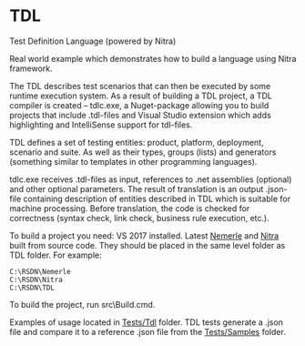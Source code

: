 # TDL
Test Definition Language (powered by Nitra)

Real world example which demonstrates how to build a language using Nitra framework.

The TDL describes test scenarios that can then be executed by some runtime execution system. As a result of building a TDL project, a TDL compiler is created – tdlc.exe, a Nuget-package allowing you to build projects that include .tdl-files and Visual Studio extension which adds highlighting and IntelliSense support for tdl-files.

TDL defines a set of testing entities: product, platform, deployment, scenario and suite. As well as their types, groups (lists) and generators (something similar to templates in other programming languages).

tdlc.exe receives .tdl-files as input, references to .net assemblies (optional) and other optional parameters. The result of translation is an output .json-file containing description of entities described in TDL which is suitable for machine processing. Before translation, the code is checked for correctness (syntax check, link check, business rule execution, etc.).

To build a project you need: VS 2017 installed. Latest [Nemerle](https://github.com/rsdn/nemerle/wiki/Nemerle-build-process-(for-Nemerle-developers)) and [Nitra](https://github.com/rsdn/nitra/wiki/Nitra-Build-process) built from source code. They should be placed in the same level folder as TDL folder. For example:
```
C:\RSDN\Nemerle
C:\RSDN\Nitra
C:\RSDN\TDL
```
To build the project, run src\Build.cmd.

Examples of usage located in [Tests/Tdl](Tests/Tdl) folder. TDL tests generate a .json file and compare it to a reference .json file from the [Tests/Samples](Tests/Samples) folder.
